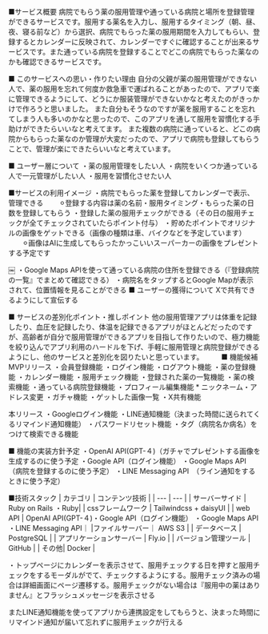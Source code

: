 ■サービス概要
病院でもらう薬の服用管理や通っている病院と場所を登録管理ができるサービスです。服用する薬名を入力し、服用するタイミング（朝、昼、夜、寝る前など）から選択、病院でもらった薬の服用期間を入力してもらい、登録するとカレンダーに反映されて、カレンダーですぐに確認することが出来るサービスです。また通っている病院を登録することでどこの病院でもらった薬なのかも確認できるサービスです。

■ このサービスへの思い・作りたい理由
自分の父親が薬の服用管理ができない人で、薬の服用を忘れて何度か救急車で運ばれることがあったので、アプリで楽に管理できるようにして、どうにか服装管理ができないかなと考えたのがきっかけで作ろうと思いました。
また自分もそうなのですが薬を服用することを忘れてしまう人も多いのかなと思ったので、このアプリを通して服用を習慣化する手助けができたらいいなと考えてます。
また複数の病院に通っていると、どこの病院からもらった薬なのか管理が大変だったので、アプリで病院も登録してもらうことで、管理が楽にできたらいいなと考えています。

■ ユーザー層について
・薬の服用管理をしたい人
・病院をいくつか通っている人で一元管理がしたい人
・服用を習慣化させたい人

■サービスの利用イメージ
・病院でもらった薬を登録してカレンダーで表示、管理できる
　　⚪︎登録する内容は薬の名前・服用タイミング・もらった薬の日数を登録してもらう
・登録した薬の服用チェックができる（その日の服用チェックが全てチェックされていたらポイント付与）
・貯めたポイントでオリジナルの画像をゲットできる（画像の種類は車、バイクなどを予定しています）
　　⚪︎画像はAIに生成してもらったかっこいいスーパーカーの画像をプレゼントする予定です

￼
・Google Maps APIを使って通っている病院の住所を登録できる（『登録病院の一覧』でまとめて確認できる）
・病院名をタップするとGoogle Mapが表示されて、位置情報を見ることができる
■ ユーザーの獲得について
Xで共有できるようにして宣伝する

■ サービスの差別化ポイント・推しポイント
他の服用管理アプリは体重を記録したり、血圧を記録したり、体温を記録できるアプリがほとんどだったのですが、高齢者が自分で服用管理ができるアプリを目指して作りたいので、極力機能を絞り込んでアプリ利用のハードルを下げ、手軽に服用管理と病院登録ができるようにし、他のサービスと差別化を図りたいと思っています。
　　
■ 機能候補
MVPリリース
・会員登録機能
・ログイン機能
・ログアウト機能
・薬の登録機能
・カレンダー機能
・服用チェック機能
・登録された薬の一覧機能
・薬の検索機能
・通っている病院登録機能
・プロフィール編集機能
    * ニックネーム・アドレス変更
・ガチャ機能
・ゲットした画像一覧
・X共有機能


本リリース
・Googleログイン機能
・LINE通知機能（決まった時間に送られてくるリマインド通知機能）
・パスワードリセット機能
・タグ（病院名か病名）をつけて検索できる機能


■ 機能の実装方針予定
・OpenAI API(GPT-４)（ガチャでプレゼントする画像を生成するのに使う予定
・Google API（ログイン機能） 
・Google Maps API （病院を登録するのに使う予定）
・LINE Messaging API　（ライン通知をするときに使う予定）

■技術スタック
| カテゴリ | コンテンツ技術 |
| --- | --- |
| サーバーサイド | Ruby on Rails ・Ruby|
| cssフレームワーク | Tailwindcss + daisyUI |
| web API | OpenAI API(GPT-４)・Google API（ログイン機能） ・Google Maps API ・LINE Messaging API｜
|ファイルサーバー｜ AWS S3 |
| データベース | PostgreSQL |
| アプリケーションサーバー | Fly.io |
| バージョン管理ツール | GitHub |
| その他| Docker |


・トップページにカレンダーを表示させて、服用チェックする日を押すと服用チェックをするモーダルがでて、チェックするようにする。服用チェック済みの場合は詳細画面にページ遷移する。服用チェックがない場合は『服用中の薬はありません』とフラッシュメッセージを表示させる

またLINE通知機能を使ってアプリから連携設定をしてもらうと、決まった時間にリマインド通知が届いて忘れずに服用チェックが行える